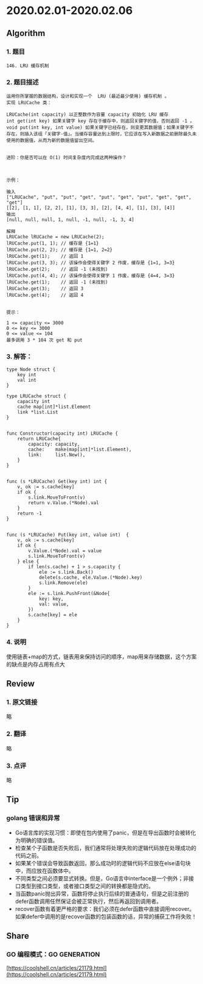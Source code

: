 # 2020.02.01-2020.02.06

## Algorithm
### 1. 题目
```
146. LRU 缓存机制
```
### 2. 题目描述
```
运用你所掌握的数据结构，设计和实现一个  LRU (最近最少使用) 缓存机制 。
实现 LRUCache 类：

LRUCache(int capacity) 以正整数作为容量 capacity 初始化 LRU 缓存
int get(int key) 如果关键字 key 存在于缓存中，则返回关键字的值，否则返回 -1 。
void put(int key, int value) 如果关键字已经存在，则变更其数据值；如果关键字不存在，则插入该组「关键字-值」。当缓存容量达到上限时，它应该在写入新数据之前删除最久未使用的数据值，从而为新的数据值留出空间。
 

进阶：你是否可以在 O(1) 时间复杂度内完成这两种操作？

 

示例：

输入
["LRUCache", "put", "put", "get", "put", "get", "put", "get", "get", "get"]
[[2], [1, 1], [2, 2], [1], [3, 3], [2], [4, 4], [1], [3], [4]]
输出
[null, null, null, 1, null, -1, null, -1, 3, 4]

解释
LRUCache lRUCache = new LRUCache(2);
lRUCache.put(1, 1); // 缓存是 {1=1}
lRUCache.put(2, 2); // 缓存是 {1=1, 2=2}
lRUCache.get(1);    // 返回 1
lRUCache.put(3, 3); // 该操作会使得关键字 2 作废，缓存是 {1=1, 3=3}
lRUCache.get(2);    // 返回 -1 (未找到)
lRUCache.put(4, 4); // 该操作会使得关键字 1 作废，缓存是 {4=4, 3=3}
lRUCache.get(1);    // 返回 -1 (未找到)
lRUCache.get(3);    // 返回 3
lRUCache.get(4);    // 返回 4
 

提示：

1 <= capacity <= 3000
0 <= key <= 3000
0 <= value <= 104
最多调用 3 * 104 次 get 和 put

```

### 3. 解答：
```golang
type Node struct {
	key int
	val int
}

type LRUCache struct {
	capacity int
	cache map[int]*list.Element
	link *list.List
}


func Constructor(capacity int) LRUCache {
	return LRUCache{
		capacity: capacity,
		cache:    make(map[int]*list.Element),
		link:     list.New(),
	}
}


func (s *LRUCache) Get(key int) int {
	v, ok := s.cache[key]
	if ok {
		s.link.MoveToFront(v)
		return v.Value.(*Node).val
	}
	return -1
}


func (s *LRUCache) Put(key int, value int)  {
	v, ok := s.cache[key]
	if ok {
		v.Value.(*Node).val = value
		s.link.MoveToFront(v)
	} else {
		if len(s.cache) + 1 > s.capacity {
			ele := s.link.Back()
			delete(s.cache, ele.Value.(*Node).key)
			s.link.Remove(ele)
		}
		ele := s.link.PushFront(&Node{
			key: key,
			val: value,
		})
		s.cache[key] = ele
	}
}
```
### 4. 说明
使用链表+map的方式，链表用来保持访问的顺序，map用来存储数据，这个方案的缺点是内存占用有点大

## Review
### 1. 原文链接
略

### 2. 翻译
略

### 3. 点评
略

## Tip
### golang 错误和异常
* Go语言库的实现习惯：即使在包内使用了panic，但是在导出函数时会被转化为明确的错误值。
* 检查某个子函数是否失败后，我们通常将处理失败的逻辑代码放在处理成功的代码之前。
* 如果某个错误会导致函数返回，那么成功时的逻辑代码不应放在else语句块中，而应放在函数体中。
* 不同类型之间必须要显式转换。但是，Go语言中interface是一个例外；非接口类型到接口类型，或者接口类型之间的转换都是隐式的。
* 当函数panic抛出异常，函数将停止执行后续的普通语句，但是之前注册的defer函数调用任然保证会被正常执行，然后再返回到调用者。
* recover函数有着更严格的要求：我们必须在defer函数中直接调用recover。如果defer中调用的是recover函数的包装函数的话，异常的捕获工作将失败！

## Share
### GO 编程模式：GO GENERATION
[https://coolshell.cn/articles/21179.html](https://coolshell.cn/articles/21179.html)